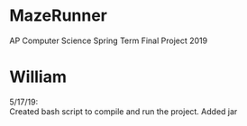 # MazeRunner
AP Computer Science Spring Term Final Project 2019

# William  
5/17/19:  
Created bash script to compile and run the project. Added jar  
